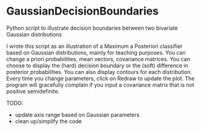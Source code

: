 # GaussianDecisionBoundaries
Python script to illustrate decision boundaries between two bivariate Gaussian distributions

I wrote this script as an illustration of a Maximum a Posteriori classifier based on Gaussian distributions, mainly for teaching purposes. You can change a priori probabilities, mean vectors, covariance matrices. You can choose to display the (hard) decision boundary or the (soft) difference in posterior probabilities. You can also display contours for each distribution. Every time you change parameters, click on Redraw to update the plot. The program will gracefully complain if you input a covariance matrix that is not positive semidefinite.

TODO:
* update axis range based on Gaussian parameters
* clean up/simplify the code
